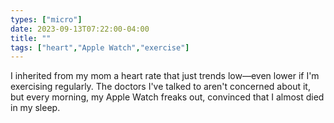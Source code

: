 ```yaml
---
types: ["micro"]
date: 2023-09-13T07:22:00-04:00
title: ""
tags: ["heart","Apple Watch","exercise"]
---
```

I inherited from my mom a heart rate that just trends low—even lower if I'm exercising regularly. The doctors I've talked to aren't concerned about it, but every morning, my Apple Watch freaks out, convinced that I almost died in my sleep.
